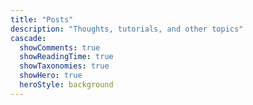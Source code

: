 ```yaml
---
title: "Posts"
description: "Thoughts, tutorials, and other topics"
cascade:
  showComments: true
  showReadingTime: true
  showTaxonomies: true
  showHero: true
  heroStyle: background
---
```


